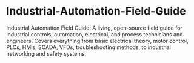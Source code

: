 # Industrial-Automation-Field-Guide
Industrial Automation Field Guide: A living, open-source field guide for industrial controls, automation, electrical, and process technicians and engineers. Covers everything from basic electrical theory, motor control, PLCs, HMIs, SCADA, VFDs, troubleshooting methods, to industrial networking and safety systems.
